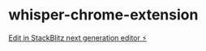 # whisper-chrome-extension

[Edit in StackBlitz next generation editor ⚡️](https://stackblitz.com/~/github.com/xfsnowind/whisper-chrome-extension)